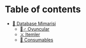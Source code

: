 # Table of contents

* [🚀 Database Mimarisi](README.md)
  * [🦸♂ Oyuncular](database-mimarisi/oyuncular.md)
  * [⚔ Itemler](database-mimarisi/itemler.md)
  * [🍹 Consumables](database-mimarisi/consumables.md)
